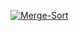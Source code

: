 <a href="https://ibb.co/ZSSfpF2"><img src="https://i.ibb.co/Lrr0XcN/Merge-Sort.png" alt="Merge-Sort" border="0"></a>

